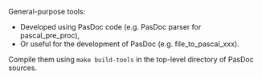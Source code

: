 General-purpose tools:
- Developed using PasDoc code (e.g. PasDoc parser for pascal_pre_proc),
- Or useful for the development of PasDoc (e.g. file_to_pascal_xxx).

Compile them using `make build-tools` in the top-level directory of
PasDoc sources.
